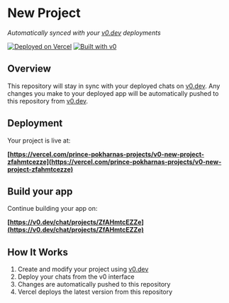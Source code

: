 # New Project

*Automatically synced with your [v0.dev](https://v0.dev) deployments*

[![Deployed on Vercel](https://img.shields.io/badge/Deployed%20on-Vercel-black?style=for-the-badge&logo=vercel)](https://vercel.com/prince-pokharnas-projects/v0-new-project-zfahmtcezze)
[![Built with v0](https://img.shields.io/badge/Built%20with-v0.dev-black?style=for-the-badge)](https://v0.dev/chat/projects/ZfAHmtcEZZe)

## Overview

This repository will stay in sync with your deployed chats on [v0.dev](https://v0.dev).
Any changes you make to your deployed app will be automatically pushed to this repository from [v0.dev](https://v0.dev).

## Deployment

Your project is live at:

**[https://vercel.com/prince-pokharnas-projects/v0-new-project-zfahmtcezze](https://vercel.com/prince-pokharnas-projects/v0-new-project-zfahmtcezze)**

## Build your app

Continue building your app on:

**[https://v0.dev/chat/projects/ZfAHmtcEZZe](https://v0.dev/chat/projects/ZfAHmtcEZZe)**

## How It Works

1. Create and modify your project using [v0.dev](https://v0.dev)
2. Deploy your chats from the v0 interface
3. Changes are automatically pushed to this repository
4. Vercel deploys the latest version from this repository